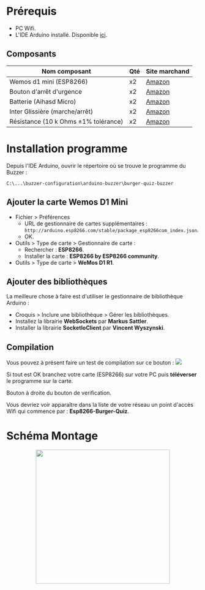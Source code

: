 # Prérequis

- PC Wifi.
- L'IDE Arduino installé. Disponible [ici](https://www.arduino.cc/en/main/software).

## Composants

Nom composant | Qté |Site marchand
------------ | ------------- | -------------
Wemos d1 mini (ESP8266) | x2 | [Amazon](https://www.amazon.fr/AZDelivery-D1-Mini-d%C3%A9veloppement-compatible/dp/B01N9RXGHY/ref=sr_1_1_sspa?adgrpid=57861652282&gclid=Cj0KCQjwrMHsBRCIARIsAFgSeI3_yetCynGbaTu8NuwP1s9mzjPOWMrfNx7S1xLCrdJi3kXZFt6DcDQaAnzOEALw_wcB&hvadid=275452725042&hvdev=c&hvlocphy=9055384&hvnetw=g&hvpos=1t1&hvqmt=b&hvrand=10982767443727339825&hvtargid=kwd-329468039204&hydadcr=27708_1756269&keywords=wemos+d1+mini&qid=1569765998&s=gateway&sr=8-1-spons&psc=1&spLa=ZW5jcnlwdGVkUXVhbGlmaWVyPUEzM0VFQzE3Qk1GU0szJmVuY3J5cHRlZElkPUEwMDg3NzUzMVRSR0pOMjZQV1pWRSZlbmNyeXB0ZWRBZElkPUEwMjkxNzg0MVZWUVg3UEsxWTA4MiZ3aWRnZXROYW1lPXNwX2F0ZiZhY3Rpb249Y2xpY2tSZWRpcmVjdCZkb05vdExvZ0NsaWNrPXRydWU=)
Bouton d'arrêt d'urgence | x2 | [Amazon](https://www.amazon.fr/durgence-Bouton-Poussoir-Interrupteur-Plastique/dp/B07JQ1MPM4/ref=sr_1_21_sspa?__mk_fr_FR=%C3%85M%C3%85%C5%BD%C3%95%C3%91&crid=15UB4FY2JWX7C&keywords=bouton+d%27arret+d%27urgence&qid=1569766112&s=gateway&sprefix=bouton+d%27ar%2Caps%2C204&sr=8-21-spons&psc=1&spLa=ZW5jcnlwdGVkUXVhbGlmaWVyPUEyQUZaMzBHWTdIVThHJmVuY3J5cHRlZElkPUEwOTA2NTg0UlhPRlBVS1VOTVRRJmVuY3J5cHRlZEFkSWQ9QTA3NzUwNjcyWjNENkdXNkZWRzNMJndpZGdldE5hbWU9c3BfbXRmJmFjdGlvbj1jbGlja1JlZGlyZWN0JmRvTm90TG9nQ2xpY2s9dHJ1ZQ==)
Batterie (Aihasd Micro) | x2 | [Amazon](https://www.amazon.fr/Aihasd-Lithium-Battery-Chargeur-Conseil/dp/B0191EVW0C)
Inter Glissière (marche/arrêt) | x2 | [Amazon](https://www.amazon.fr/TOOGOO-broches-Positions-commutateur-glissiere/dp/B00X3KCA0M)
Résistance (10 k Ohms ±1% tolérance) | x2 | [Amazon](https://www.amazon.fr/Assortiment-600-r%C3%A9sistance-30-Valeurs-diff%C3%A9rentes/dp/B01LYGIOW4/ref=sr_1_11?__mk_fr_FR=%C3%85M%C3%85%C5%BD%C3%95%C3%91&keywords=resistance+10k+ohms&qid=1569767647&s=gateway&sr=8-11)

# Installation programme

Depuis l'IDE Arduino, ouvrir le répertoire où se trouve le programme du Buzzer : 

```
C:\...\buzzer-configuration\arduino-buzzer\burger-quiz-buzzer
```

## Ajouter la carte Wemos D1 Mini

- Fichier > Préférences 
    - URL de gestionnaire de cartes supplémentaires : 
    ```http://arduino.esp8266.com/stable/package_esp8266com_index.json```.
    - OK.
- Outils > Type de carte > Gestionnaire de carte :
    - Rechercher : **ESP8266**.
    - Installer la carte : **ESP8266 by ESP8266 community**.
- Outils > Type de carte > **WeMos D1 R1**.

## Ajouter des bibliothèques

La meilleure chose à faire est d'utiliser le gestionnaire de bibliothèque Arduino :

- Croquis > Inclure une bibliothèque > Gérer les bibliothèques.
- Installez la librairie **WebSockets** par **Markus Sattler**.
- Installer la librairie **SocketIoClient** par **Vincent Wyszynski**.

## Compilation

Vous pouvez à présent faire un test de compilation sur ce bouton : 
<img src="https://user-images.githubusercontent.com/25900708/66480441-0076dc00-ea9f-11e9-907c-39362a1c46bb.PNG?sanitize=true"> 

Si tout est OK branchez votre carte (ESP8266) sur votre PC puis **téléverser** le programme sur la carte. 

Bouton à droite du bouton de verification.

Vous devriez voir apparaître dans la liste de votre réseau un point d'accès Wifi qui commence par : **Esp8266-Burger-Quiz**.

# Schéma Montage

<p align="center">
<img src="https://user-images.githubusercontent.com/25900708/66477026-5fd0ee00-ea97-11e9-92b5-9326822ec213.PNG?sanitize=true" height="350"> 
</p>